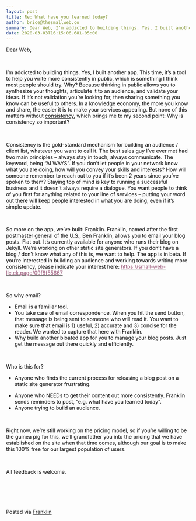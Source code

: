 ```yaml
---  
layout: post  
title: Re: What have you learned today?  
author: brice@thesmallweb.co  
summary: Dear Web, I’m addicted to building things. Yes, I built another app. This time, it’s a tool to help ...  
date: 2020-03-03T16:15:06.681-05:00  
---
```


<body><div class="WordSection1"><p class="MsoNormal"><span style="color:black;">Dear Web,</span></p><p class="MsoNormal"><span style="color:black;"> </span></p><p class="MsoNormal"><span style="color:black;">I’m addicted to building things. Yes, I built another app. This time, it’s a tool to help you write more consistently in public, which is something I think most people should try. Why? Because thinking in public
 allows you to synthesize your thoughts, articulate it to an audience, and validate your ideas. If it’s not validation you’re looking for, then sharing something you know can be useful to others. In a knowledge economy, the more you know and share, the easier
 it is to make your services appealing. But none of this matters without <u>consistency</u>, which brings me to my second point: Why is consistency so important?</span></p><p class="MsoNormal"><span style="color:black;"> </span></p><p class="MsoNormal"><span style="color:black;">Consistency is the gold-standard mechanism for building an audience / client list, whatever you want to call it. The best sales guy I’ve ever met had two main principles – always stay in touch, always communicate.
 The keyword, being “ALWAYS”. If you don’t let people in your network know what you are doing, how will you convey your skills and interests? How will someone remember to reach out to you if it’s been 2 years since you’ve spoken to them? Staying top of mind
 is key to running a successful business and it doesn’t always require a dialogue. You want people to think of you first for anything related to your line of services – putting your word out there will keep people interested in what you are doing, even if it’s
 simple update.</span></p><p class="MsoNormal"><span style="color:black;"> </span></p><p class="MsoNormal"><span style="color:black;">So more on the app, we’ve built: Franklin. Franklin, named after the first postmaster general of the U.S., Ben Franklin, allows you to email your blog posts. Flat out. It’s currently available for anyone who runs
 their blog on Jekyll. We’re working on other static site generators. If you don’t have a blog / don’t know what any of this is, we want to help. The app is in beta. If you’re interested in building an audience and working towards writing more consistency,
 please indicate your interest here: <a href="https://small-web-llc.ck.page/09f8f55667"><span style="color:#954F72;">https://small-web-llc.ck.page/09f8f55667</span></a></span></p><p class="MsoNormal"><span style="color:black;"> </span></p><p class="MsoNormal"><span style="color:black;">So why email?</span></p><ul style="margin-top:0in;" type="disc"><li style="color:black;" class="MsoNormal">Email is a familiar tool.
</li>
<li style="color:black;" class="MsoNormal">You take care of email correspondence. When you hit the send button, that message is being sent to someone who will read it. You want to make sure that email is 1) useful, 2) accurate and 3)
 concise for the reader. We wanted to capture that here with Franklin.
</li>
<li style="color:black;" class="MsoNormal">Why build another bloated app for you to manage your blog posts. Just get the message out there quickly and efficiently.
</li>
</ul><p class="MsoNormal"><span style="color:black;"> </span></p><p class="MsoNormal"><span style="color:black;">Who is this for?</span></p><ul style="margin-top:0in;" type="disc"><li style="color:black;" class="MsoNormal">Anyone who finds the current process for releasing a blog post on a static site generator frustrating.
</li>
</ul><ul style="margin-top:0in;" type="disc"><li style="color:black;" class="MsoNormal">Anyone who NEEDs to get their content out more consistently. Franklin sends reminders to post, “e.g. what have you learned today”.
</li>
<li style="color:black;" class="MsoNormal">Anyone trying to build an audience.
</li>
</ul><p class="MsoNormal"><span style="color:black;"> </span></p><p class="MsoNormal"><span style="color:black;">Right now, we’re still working on the pricing model, so if you’re willing to be the guinea pig for this, we’ll grandfather you into the pricing that we have established on the site when that time comes, although
 our goal is to make this 100% free for our largest population of users. </span></p><p class="MsoNormal"><span style="color:black;"> </span></p><p class="MsoNormal"><span style="color:black;">All feedback is welcome.</span></p><p class="MsoNormal"></p>
<p> </p><p class="MsoNormal"></p>
<p> </p><div><p class="MsoNormal"><span style="color:black;"><br />Posted via <a href="https://franklinpostal.com">Franklin</a>